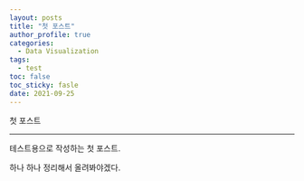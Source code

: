 ```yaml
---
layout: posts
title: "첫 포스트"
author_profile: true
categories: 
  - Data Visualization
tags: 
  - test
toc: false
toc_sticky: fasle
date: 2021-09-25
---
```


첫 포스트

-----------------

테스트용으로 작성하는 첫 포스트.   

하나 하나 정리해서 올려봐야겠다.   

